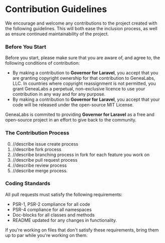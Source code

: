 # Contribution Guidelines
We encourage and welcome any contributions to the project created with the following guidelines. This will both ease the inclusion process, as well as ensure continued maintainability of the project.

### Before You Start
Before you start, please make sure that you are aware of, and agree to, the following conditions of contribution:

* By making a contribution to **Governor for Laravel**, you accept that you are granting copyright ownership for that contribution to GeneaLabs, LLC. In countries where copyright reassignment is not permitted, you grant GeneaLabs a perpetual, non-exclusive licence to use your contribution in any way and for any purpose.
* By making a contribution to **Governor for Laravel**, you accept that your code will be released under the open-source MIT License.

GeneaLabs is commited to providing **Governor for Laravel** as a free and open-source project in an effort to give back to the community.

### The Contribution Process

0. //describe issue create process
1. //describe fork process
2. //describe branching process in fork for each feature you work on
3. //describe pull request process
4. //describe review process
5. //describe merge process.

### Coding Standards
All pull requests must satisfy the following requirements:
* PSR-1, PSR-2 compliance for all code
* PSR-4 compliance for all namespaces
* Doc-blocks for all classes and methods
* README updated for any changes in functionality.

If you're working on files that don't satisfy these requirements, bring them up to par while you're working on them.
